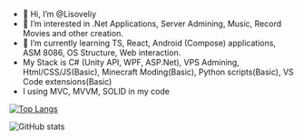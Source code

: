 - 👋 Hi, I’m @Lisoveliy
- 👀 I’m interested in .Net Applications, Server Admining, Music, Record Movies and other creation.
- 🌱 I’m currently learning TS, React, Android (Compose) applications, ASM 8086, OS Structure, Web interaction.
- My Stack is C# (Unity API, WPF, ASP.Net), VPS Admining, Html/CSS/JS(Basic), Minecraft Moding(Basic), Python scripts(Basic), VS Code extensions(Basic)
- I using MVC, MVVM, SOLID in my code

[![Top Langs](https://github-readme-stats-git-masterrstaa-rickstaa.vercel.app/api/top-langs/?username=lisoveliy&count_private=true&show_icons=true&theme=transparent&layout=compact&hide=asp.net,shaderlab,hlsl)](https://github.com/anuraghazra/github-readme-stats)

![GitHub stats](https://github-readme-stats.vercel.app/api?username=lisoveliy&show_icons=true&theme=transparent)
